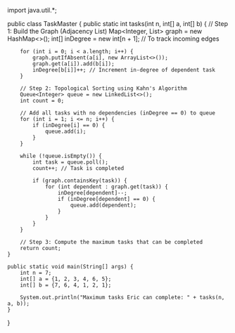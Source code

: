 import java.util.*;

public class TaskMaster {
    public static int tasks(int n, int[] a, int[] b) {
        // Step 1: Build the Graph (Adjacency List)
        Map<Integer, List<Integer>> graph = new HashMap<>();
        int[] inDegree = new int[n + 1]; // To track incoming edges

        for (int i = 0; i < a.length; i++) {
            graph.putIfAbsent(a[i], new ArrayList<>());
            graph.get(a[i]).add(b[i]);
            inDegree[b[i]]++; // Increment in-degree of dependent task
        }

        // Step 2: Topological Sorting using Kahn's Algorithm
        Queue<Integer> queue = new LinkedList<>();
        int count = 0;

        // Add all tasks with no dependencies (inDegree == 0) to queue
        for (int i = 1; i <= n; i++) {
            if (inDegree[i] == 0) {
                queue.add(i);
            }
        }

        while (!queue.isEmpty()) {
            int task = queue.poll();
            count++; // Task is completed
            
            if (graph.containsKey(task)) {
                for (int dependent : graph.get(task)) {
                    inDegree[dependent]--;
                    if (inDegree[dependent] == 0) {
                        queue.add(dependent);
                    }
                }
            }
        }

        // Step 3: Compute the maximum tasks that can be completed
        return count;
    }

    public static void main(String[] args) {
        int n = 7;
        int[] a = {1, 2, 3, 4, 6, 5};
        int[] b = {7, 6, 4, 1, 2, 1};

        System.out.println("Maximum tasks Eric can complete: " + tasks(n, a, b));
    }
}
